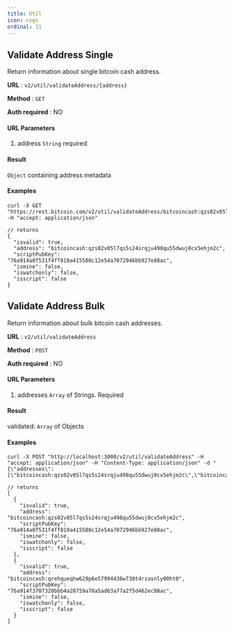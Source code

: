 ```yaml
---
title: Util
icon: cogs
ordinal: 11
---
```


## Validate Address Single

Return information about single bitcoin cash address.

**URL** : `v2/util/validateAddress/{address}`

**Method** : `GET`

**Auth required** : NO

#### URL Parameters

1.  address `String` required

#### Result

`Object` containing address metadata

#### Examples

    curl -X GET "https://rest.bitcoin.com/v2/util/validateAddress/bitcoincash:qzs02v05l7qs5s24srqju498qu55dwuj0cx5ehjm2c" -H "accept: application/json"

    // returns
    {
      "isvalid": true,
      "address": "bitcoincash:qzs02v05l7qs5s24srqju498qu55dwuj0cx5ehjm2c",
      "scriptPubKey": "76a914a0f531f4ff810a415580c12e54a7072946bb927e88ac",
      "ismine": false,
      "iswatchonly": false,
      "isscript": false
    }

## Validate Address Bulk

Return information about bulk bitcoin cash addresses.

**URL** : `v2/util/validateAddress`

**Method** : `POST`

**Auth required** : NO

#### URL Parameters

1.  addresses `Array` of Strings. Required

#### Result

validated: `Array` of Objects

#### Examples

    curl -X POST "http://localhost:3000/v2/util/validateAddress" -H "accept: application/json" -H "Content-Type: application/json" -d "{\"addresses\":[\"bitcoincash:qzs02v05l7qs5s24srqju498qu55dwuj0cx5ehjm2c\",\"bitcoincash:qrehqueqhw629p6e57994436w730t4rzasnly00ht0\"]}"

    // returns
    [
      {
        "isvalid": true,
        "address": "bitcoincash:qzs02v05l7qs5s24srqju498qu55dwuj0cx5ehjm2c",
        "scriptPubKey": "76a914a0f531f4ff810a415580c12e54a7072946bb927e88ac",
        "ismine": false,
        "iswatchonly": false,
        "isscript": false
      },
      {
        "isvalid": true,
        "address": "bitcoincash:qrehqueqhw629p6e57994436w730t4rzasnly00ht0",
        "scriptPubKey": "76a914f3707320bbb4a28759a78a5ad63a77a2f5d462ec88ac",
        "ismine": false,
        "iswatchonly": false,
        "isscript": false
      }
    ]
